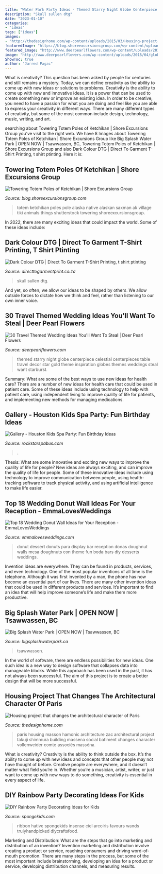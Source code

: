 ```yaml
---
title: "Water Park Party Ideas - Themed Starry Night Globe Centerpiece Celestial Centerpieces Table Travel Decor Star Gold Theme Inspiration Globes Themes Weddings Steal Want Starburst"
description: "Skull sullen dtg"
date: "2023-01-10"
categories:
- "ideas"
tags: ["ideas"]
images:
- "http://thedesignhome.com/wp-content/uploads/2015/03/Housing-project-that-changes-the-architectural-character-of-Paris10.jpg"
featuredImage: "https://blog.shoreexcursionsgroup.com/wp-content/uploads/2014/06/alaskan-totem-pole.jpg"
featured_image: "http://www.deerpearlflowers.com/wp-content/uploads/2015/04/globe-wedding-centerpiece.jpg"
image: "http://www.deerpearlflowers.com/wp-content/uploads/2015/04/globe-wedding-centerpiece.jpg"
ShowToc: true
author: "Jarred Pagac"
---
```



What is creativity? This question has been asked by people for centuries and still remains a mystery. Today, we can define creativity as the ability to come up with new ideas or solutions to problems.
Creativity is the ability to come up with new and innovative ideas. It is a power that can be used to create something new or improve an existing idea. In order to be creative, you need to have a passion for what you are doing and feel like you are able to express your creativity in different ways. There are many different types of creativity, but some of the most common include design, technology, music, writing, and art.

	

		
searching about Towering Totem Poles of Ketchikan | Shore Excursions Group you've visit to the right web. We have 8 Images about Towering Totem Poles of Ketchikan | Shore Excursions Group like Big Splash Water Park | OPEN NOW | Tsawwassen, BC, Towering Totem Poles of Ketchikan | Shore Excursions Group and also Dark Colour DTG | Direct To Garment T-Shirt Printing, t shirt ptinting. Here it is:
		
    
## Towering Totem Poles Of Ketchikan | Shore Excursions Group

<img loading=lazy src="https://blog.shoreexcursionsgroup.com/wp-content/uploads/2014/06/alaskan-totem-pole.jpg" onerror="this.onerror=null;this.src='https://tse4.mm.bing.net/th?id=OIP.p8EmQNcm8nWSrwECkWmDBgHaJ4&amp;pid=15.1';" alt="Towering Totem Poles of Ketchikan | Shore Excursions Group">

_Source: blog.shoreexcursionsgroup.com_

>totem ketchikan poles pole alaska native alaskan saxman ak village tiki animals things shutterstock towering shoreexcursionsgroup. 

	

In 2022, there are many exciting ideas that could impact the world. Some of these ideas include: 

    
## Dark Colour DTG | Direct To Garment T-Shirt Printing, T Shirt Ptinting

<img loading=lazy src="https://directtogarmentprint.co.za/wp-content/uploads/2017/12/direct-to-garment-51-768x960.jpg" onerror="this.onerror=null;this.src='https://tse2.mm.bing.net/th?id=OIP.5Pf8y-ugcvTWwASmSqWn8QHaJQ&amp;pid=15.1';" alt="Dark Colour DTG | Direct To Garment T-Shirt Printing, t shirt ptinting">

_Source: directtogarmentprint.co.za_

>skull sullen dtg. 

	

And yet, so often, we allow our ideas to be shaped by others. We allow outside forces to dictate how we think and feel, rather than listening to our own inner voice.

    
## 30 Travel Themed Wedding Ideas You&#039;ll Want To Steal | Deer Pearl Flowers

<img loading=lazy src="http://www.deerpearlflowers.com/wp-content/uploads/2015/04/globe-wedding-centerpiece.jpg" onerror="this.onerror=null;this.src='https://tse3.mm.bing.net/th?id=OIP.JNmLNXe_lICY5HHeP6-kEAHaLH&amp;pid=15.1';" alt="30 Travel Themed Wedding Ideas You&#039;ll Want To Steal | Deer Pearl Flowers">

_Source: deerpearlflowers.com_

>themed starry night globe centerpiece celestial centerpieces table travel decor star gold theme inspiration globes themes weddings steal want starburst. 

	

Summary: What are some of the best ways to use new ideas for health care?
There are a number of new ideas for health care that could be used in patient care. Some of these ideas include using technology to help with patient care, using independent living to improve quality of life for patients, and implementing new methods for managing medications.

    
## Gallery - Houston Kids Spa Party: Fun Birthday Ideas

<img loading=lazy src="http://rockstarspabus.com/wp-content/uploads/2019/05/rockstarspabus-photo-gallery-katy-tx.jpg" onerror="this.onerror=null;this.src='https://tse4.mm.bing.net/th?id=OIP.nhiPNwVMAE3ZqtOP-DDJoAHaE8&amp;pid=15.1';" alt="Gallery - Houston Kids Spa Party: Fun Birthday Ideas">

_Source: rockstarspabus.com_

>. 

	

Thesis: What are some innovative and exciting new ways to improve the quality of life for people?
New ideas are always exciting, and can improve the quality of life for people. Some of these innovative ideas include using technology to improve communication between people, using health-tracking software to track physical activity, and using artificial intelligence to make life easier.

    
## Top 18 Wedding Donut Wall Ideas For Your Reception - EmmaLovesWeddings

<img loading=lazy src="http://emmalovesweddings.com/wp-content/uploads/2018/06/mouth-watering-wedding-donut-wall-ideas.jpg" onerror="this.onerror=null;this.src='https://tse2.mm.bing.net/th?id=OIP.rZao_X9nht7_W8fFZGxRmgHaJ4&amp;pid=15.1';" alt="Top 18 Wedding Donut Wall Ideas for Your Reception - EmmaLovesWeddings">

_Source: emmalovesweddings.com_

>donut dessert donuts para display bar reception donas doughnut walls mesa doughnuts con theme fun boda bars diy desserts weddings. 

	

Invention ideas are everywhere. They can be found in products, services, and even technology. One of the most popular inventions of all time is the telephone. Although it was first invented by a man, the phone has now become an essential part of our lives. There are many other invention ideas that could be used in different products and services. It’s important to find an idea that will help improve someone’s life and make them more productive.

    
## Big Splash Water Park | OPEN NOW | Tsawwassen, BC

<img loading=lazy src="https://www.bigsplashwaterpark.ca/home/images/mobile-banner-2.jpg" onerror="this.onerror=null;this.src='https://tse2.mm.bing.net/th?id=OIP.3EudGT9C78owQ70jHla-AwHaJ4&amp;pid=15.1';" alt="Big Splash Water Park | OPEN NOW | Tsawwassen, BC">

_Source: bigsplashwaterpark.ca_

>tsawwassen. 

	

In the world of software, there are endless possibilities for new ideas. One such idea is a new way to design software that collapses data into manageable blocks. While this approach has been used in the past, it has not always been successful. The aim of this project is to create a better design that will be more successful.

    
## Housing Project That Changes The Architectural Character Of Paris

<img loading=lazy src="http://thedesignhome.com/wp-content/uploads/2015/03/Housing-project-that-changes-the-architectural-character-of-Paris10.jpg" onerror="this.onerror=null;this.src='https://tse1.mm.bing.net/th?id=OIP.AYxwkUP3878hOyjrnCzyUAHaLI&amp;pid=15.1';" alt="Housing project that changes the architectural character of Paris">

_Source: thedesignhome.com_

>paris housing masson hamonic architecture zac architectural project takuji shimmura building massena social batiment changes character vollenweider comte associés masséna. 

	

What is creativity?
Creativity is the ability to think outside the box. It’s the ability to come up with new ideas and concepts that other people may not have thought of before. Creative people are everywhere, and it doesn’t matter what field you’re in. Whether you’re a musician, artist, writer, or just want to come up with new ways to do something, creativity is essential in every aspect of life.

    
## DIY Rainbow Party Decorating Ideas For Kids

<img loading=lazy src="https://spongekids.com/wp-content/uploads/2014/11/diy-rainbow-party-decorating-ideas/4-candy-decoration.jpg" onerror="this.onerror=null;this.src='https://tse1.mm.bing.net/th?id=OIP.GfTxgQhCKywEmuWykiSTCAHaLG&amp;pid=15.1';" alt="DIY Rainbow Party Decorating Ideas for Kids">

_Source: spongekids.com_

>ribbon hative spongekids insense ciel arcoiris favours wands trulyhandpicked diycraftsfood. 

	

Marketing and Distribution: What are the steps that go into marketing and distribution of an invention?
Invention marketing and distribution involve creating a product or service, reaching consumers and driving word-of-mouth promotion. There are many steps in the process, but some of the most important include brainstorming, developing an idea for a product or service, developing distribution channels, and measuring results.

